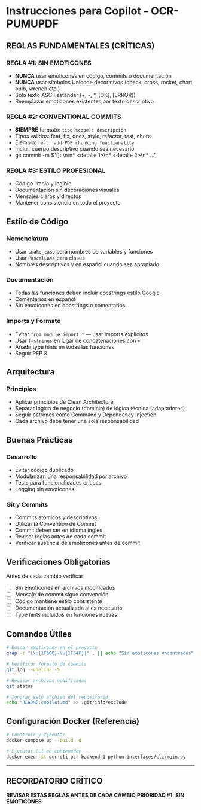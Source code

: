 # Instrucciones para Copilot - OCR-PUMUPDF

## REGLAS FUNDAMENTALES (CRÍTICAS)

### REGLA #1: SIN EMOTICONES
- **NUNCA** usar emoticones en código, commits o documentación
- **NUNCA** usar símbolos Unicode decorativos (check, cross, rocket, chart, bulb, wrench etc.)
- Solo texto ASCII estándar (+, -, *, [OK], [ERROR])
- Reemplazar emoticones existentes por texto descriptivo

### REGLA #2: CONVENTIONAL COMMITS
- **SIEMPRE** formato: `tipo(scope): descripción`
- Tipos válidos: feat, fix, docs, style, refactor, test, chore
- Ejemplo: `feat: add PDF chunking functionality`
- Incluir cuerpo descriptivo cuando sea necesario
- git commit -m $'<tipo>(<scope>): <resumen>\n\n* <detalle 1>\n* <detalle 2>\n* ...'

### REGLA #3: ESTILO PROFESIONAL
- Código limpio y legible
- Documentación sin decoraciones visuales
- Mensajes claros y directos
- Mantener consistencia en todo el proyecto

## Estilo de Código

### Nomenclatura
- Usar `snake_case` para nombres de variables y funciones
- Usar `PascalCase` para clases
- Nombres descriptivos y en español cuando sea apropiado

### Documentación
- Todas las funciones deben incluir docstrings estilo Google
- Comentarios en español
- Sin emoticones en docstrings o comentarios

### Imports y Formato
- Evitar `from module import *` — usar imports explícitos
- Usar `f-strings` en lugar de concatenaciones con `+`
- Añadir type hints en todas las funciones
- Seguir PEP 8

## Arquitectura

### Principios
- Aplicar principios de Clean Architecture
- Separar lógica de negocio (dominio) de lógica técnica (adaptadores)
- Seguir patrones como Command y Dependency Injection
- Cada archivo debe tener una sola responsabilidad

## Buenas Prácticas

### Desarrollo
- Evitar código duplicado
- Modularizar: una responsabilidad por archivo
- Tests para funcionalidades críticas
- Logging sin emoticones

### Git y Commits
- Commits atómicos y descriptivos
- Utilizar la Convention de Commit
- Commit deben ser en idioma ingles
- Revisar reglas antes de cada commit
- Verificar ausencia de emoticones antes de commit

## Verificaciones Obligatorias

Antes de cada cambio verificar:
- [ ] Sin emoticones en archivos modificados
- [ ] Mensaje de commit sigue convención
- [ ] Código mantiene estilo consistente
- [ ] Documentación actualizada si es necesario
- [ ] Type hints incluidos en funciones nuevas

## Comandos Útiles

```bash
# Buscar emoticones en el proyecto
grep -r "[\u{1F600}-\u{1F64F}]" . || echo "Sin emoticones encontrados"

# Verificar formato de commits
git log --oneline -5

# Revisar archivos modificados
git status

# Ignorar este archivo del repositorio
echo "README.copilot.md" >> .git/info/exclude
```

## Configuración Docker (Referencia)

```bash
# Construir y ejecutar
docker compose up --build -d

# Ejecutar CLI en contenedor
docker exec -it ocr-cli-ocr-backend-1 python interfaces/cli/main.py
```

---

## RECORDATORIO CRÍTICO
**REVISAR ESTAS REGLAS ANTES DE CADA CAMBIO**
**PRIORIDAD #1: SIN EMOTICONES**